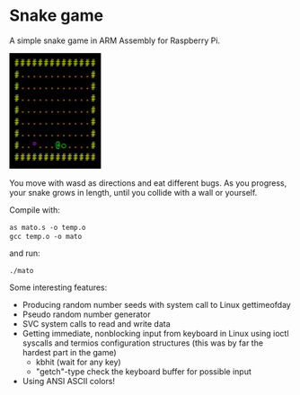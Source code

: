 # Snake game
A simple snake game in ARM Assembly for Raspberry Pi.

![Snake game](https://github.com/haperofi/asm_snake/blob/main/giffed_snake.gif)

You move with wasd as directions and eat different bugs. As you progress, your snake grows
in length, until you collide with a wall or yourself.

Compile with:
```
as mato.s -o temp.o
gcc temp.o -o mato
```
and run:
```
./mato
```
Some interesting features:
* Producing random number seeds with system call to Linux gettimeofday
* Pseudo random number generator
* SVC system calls to read and write data
* Getting immediate, nonblocking input from keyboard in Linux using ioctl syscalls and termios configuration structures (this was by far the hardest part in the game)
  * kbhit (wait for any key)
  * "getch"-type check the keyboard buffer for possible input
* Using ANSI ASCII colors!
